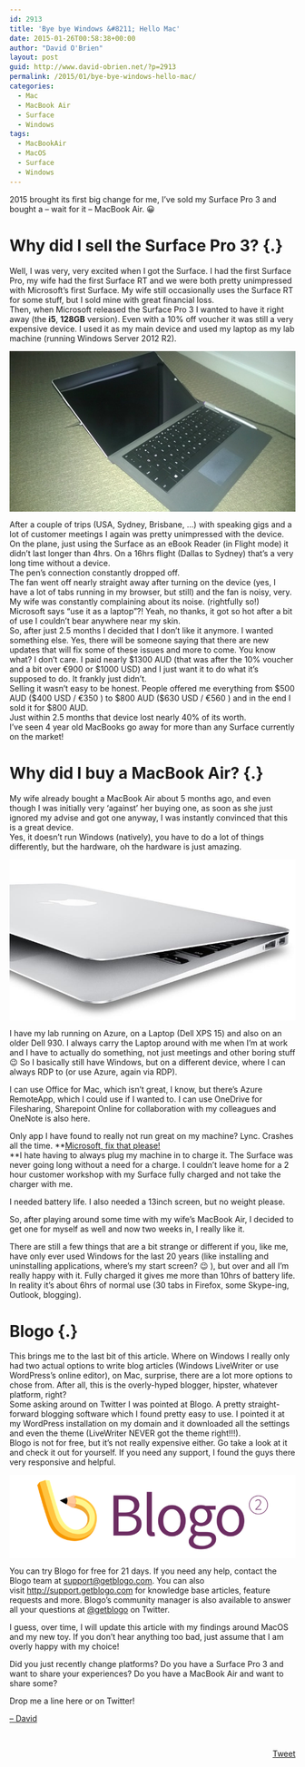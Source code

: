 ```yaml
---
id: 2913
title: 'Bye bye Windows &#8211; Hello Mac'
date: 2015-01-26T00:58:38+00:00
author: "David O'Brien"
layout: post
guid: http://www.david-obrien.net/?p=2913
permalink: /2015/01/bye-bye-windows-hello-mac/
categories:
  - Mac
  - MacBook Air
  - Surface
  - Windows
tags:
  - MacBookAir
  - MacOS
  - Surface
  - Windows
---
```

2015 brought its first big change for me, I’ve sold my Surface Pro 3 and bought a &#8211; wait for it &#8211; MacBook Air. 😀

# Why did I sell the Surface Pro 3? {.}

<p class="">
  Well, I was very, very excited when I got the Surface. I had the first Surface Pro, my wife had the first Surface RT and we were both pretty unimpressed with Microsoft’s first Surface. My wife still occasionally uses the Surface RT for some stuff, but I sold mine with great financial loss.<br /> Then, when Microsoft released the Surface Pro 3 I wanted to have it right away (the <b>i5</b>, <b>128GB</b> version). Even with a 10% off voucher it was still a very expensive device. I used it as my main device and used my laptop as my lab machine (running Windows Server 2012 R2).
</p>

<a href="/media/2015/01/1422194147_full.jpeg" onclick="_gaq.push(['_trackEvent', 'outbound-article', '/media/2015/01/1422194147_full.jpeg', '']);" target="_blank"><img class="img-responsive full aligncenter" title="" src="/media/2015/01/1422194147_thumb.jpeg" alt="" align="middle" /></a>

<p class="">
  After a couple of trips (USA, Sydney, Brisbane, …) with speaking gigs and a lot of customer meetings I again was pretty unimpressed with the device.<br /> On the plane, just using the Surface as an eBook Reader (in Flight mode) it didn’t last longer than 4hrs. On a 16hrs flight (Dallas to Sydney) that’s a very long time without a device.<br /> The pen’s connection constantly dropped off.<br /> The fan went off nearly straight away after turning on the device (yes, I have a lot of tabs running in my browser, but still) and the fan is noisy, very. My wife was constantly complaining about its noise. (rightfully so!)<br /> Microsoft says “use it as a laptop”?! Yeah, no thanks, it got so hot after a bit of use I couldn’t bear anywhere near my skin.<br /> So, after just 2.5 months I decided that I don’t like it anymore. I wanted something else. Yes, there will be someone saying that there are new updates that will fix some of these issues and more to come. You know what? I don’t care. I paid nearly $1300 AUD (that was after the 10% voucher and a bit over €900 or $1000 USD) and I just want it to do what it’s supposed to do. It frankly just didn’t.<br /> Selling it wasn’t easy to be honest. People offered me everything from $500 AUD ($400 USD / €350 ) to $800 AUD ($630 USD / €560 ) and in the end I sold it for $800 AUD.<br /> Just within 2.5 months that device lost nearly 40% of its worth.<br /> I’ve seen 4 year old MacBooks go away for more than any Surface currently on the market!
</p>

# Why did I buy a MacBook Air? {.}

<p class="">
  My wife already bought a MacBook Air about 5 months ago, and even though I was initially very ‘against’ her buying one, as soon as she just ignored my advise and got one anyway, I was instantly convinced that this is a great device.<br /> Yes, it doesn’t run Windows (natively), you have to do a lot of things differently, but the hardware, oh the hardware is just amazing.
</p>

<a href="/media/2015/01/1422193952_full.jpeg" onclick="_gaq.push(['_trackEvent', 'outbound-article', '/media/2015/01/1422193952_full.jpeg', '']);" target="_blank"><img class="img-responsive full aligncenter" title="source: http://cdn2.macworld.co.uk/cmsdata/reviews/3516793/11in-macbook-air-shut_thumb800.jpg" src="/media/2015/01/1422193952_thumb.jpeg" alt="" align="middle" /></a>

I have my lab running on Azure, on a Laptop (Dell XPS 15) and also on an older Dell 930. I always carry the Laptop around with me when I’m at work and I have to actually do something, not just meetings and other boring stuff 😉 So I basically still have Windows, but on a different device, where I can always RDP to (or use Azure, again via RDP).
  
I can use Office for Mac, which isn’t great, I know, but there’s Azure RemoteApp, which I could use if I wanted to. I can use OneDrive for Filesharing, Sharepoint Online for collaboration with my colleagues and OneNote is also here.
  
Only app I have found to really not run great on my machine? Lync. Crashes all the time. **<span style="text-decoration: underline;">Microsoft, fix that please!<br /> </span>**I hate having to always plug my machine in to charge it. The Surface was never going long without a need for a charge. I couldn’t leave home for a 2 hour customer workshop with my Surface fully charged and not take the charger with me.
  
I needed battery life. I also needed a 13inch screen, but no weight please.
  
So, after playing around some time with my wife’s MacBook Air, I decided to get one for myself as well and now two weeks in, I really like it.
  
There are still a few things that are a bit strange or different if you, like me, have only ever used Windows for the last 20 years (like installing and uninstalling applications, where’s my start screen? 😉 ), but over and all I’m really happy with it. Fully charged it gives me more than 10hrs of battery life. In reality it’s about 6hrs of normal use (30 tabs in Firefox, some Skype-ing, Outlook, blogging).

# Blogo {.}

<p class="">
  This brings me to the last bit of this article. Where on Windows I really only had two actual options to write blog articles (Windows LiveWriter or use WordPress’s online editor), on Mac, surprise, there are a lot more options to chose from. After all, this is the overly-hyped blogger, hipster, whatever platform, right?<br /> Some asking around on Twitter I was pointed at Blogo. A pretty straight-forward blogging software which I found pretty easy to use. I pointed it at my WordPress installation on my domain and it downloaded all the settings and even the theme (LiveWriter NEVER got the theme right!!!).<br /> Blogo is not for free, but it’s not really expensive either. Go take a look at it and check it out for yourself. If you need any support, I found the guys there very responsive and helpful.
</p>

<a href="/media/2015/01/1422194168_full.png" onclick="_gaq.push(['_trackEvent', 'outbound-article', '/media/2015/01/1422194168_full.png', '']);" target="_blank"><img class="img-responsive full aligncenter" title="" src="/media/2015/01/1422194168_thumb.png" alt="" align="middle" /></a>

<p class="">
  You can try Blogo for free for 21 days. If you need any help, contact the Blogo team at <a href="mailto:support@getblogo.com">support@getblogo.com</a>. You can also visit <a href="http://support.getblogo.com/" onclick="_gaq.push(['_trackEvent', 'outbound-article', 'http://support.getblogo.com/', 'http://support.getblogo.com']);" >http://support.getblogo.com</a> for knowledge base articles, feature requests and more. Blogo&#8217;s community manager is also available to answer all your questions at <a href="http://www.twitter.com/getblogo" onclick="_gaq.push(['_trackEvent', 'outbound-article', 'http://www.twitter.com/getblogo', '@getblogo']);" title=""  target="_blank">@getblogo</a> on Twitter.
</p>

I guess, over time, I will update this article with my findings around MacOS and my new toy. If you don’t hear anything too bad, just assume that I am overly happy with my choice!
  
Did you just recently change platforms? Do you have a Surface Pro 3 and want to share your experiences? Do you have a MacBook Air and want to share some?
  
Drop me a line here or on Twitter!

<a href="http://www.twitter.com/david_obrien" onclick="_gaq.push(['_trackEvent', 'outbound-article', 'http://www.twitter.com/david_obrien', '&#8211; David']);" title=""  target="_blank">&#8211; David</a>

&nbsp; 

<div style="float: right; margin-left: 10px;">
  <a href="https://twitter.com/share" onclick="_gaq.push(['_trackEvent', 'outbound-article', 'https://twitter.com/share', 'Tweet']);" class="twitter-share-button" data-hashtags="MacBookAir,MacOS,Surface,Windows" data-count="vertical" data-url="http://www.david-obrien.net/2015/01/bye-bye-windows-hello-mac/">Tweet</a>
</div>
